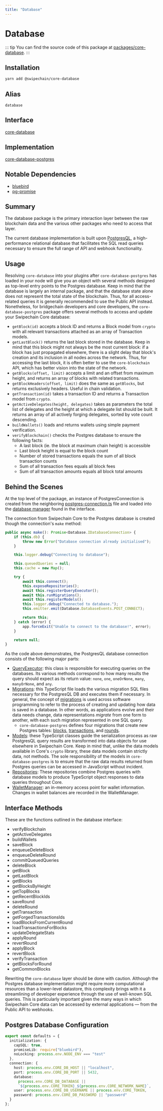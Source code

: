 ```yaml
---
title: "Database"
---
```


# Database

::: tip
You can find the source code of this package at [packages/core-database](https://github.com/Swipechain/swipechain-core/tree/develop/packages/core-database).
:::

## Installation

```bash
yarn add @swipechain/core-database
```

## Alias

`database`

## Interface

[core-database](https://github.com/Swipechain/swipechain-core/tree/develop/packages/core-database)

## Implementation

[core-database-postgres](https://github.com/Swipechain/swipechain-core/tree/develop/packages/core-database-postgres)

## Notable Dependencies

- [bluebird](https://github.com/petkaantonov/bluebird)
- [pg-promise](https://github.com/vitaly-t/pg-promise)

## Summary

The database package is the primary interaction layer between the raw blockchain data and the various other packages who need to access that layer.

The current database implementation is built upon [PostgresQL](https://www.postgresql.org/), a high-performance relational database that facilitates the SQL read queries necessary to ensure the full range of API and webhook functionality.

## Usage

Resolving `core-database` into your plugins after `core-database-postgres` has loaded in your node will give you an object with several methods designed as top-level entry points to the Postgres database. Keep in mind that the database is largely an internal package, and that the database state alone does not represent the total state of the blockchain. Thus, for all access-related queries it is generally recommended to use the Public API instead. Nonetheless, for bridgechain developers and core developers, the `core-database-postgres` package offers several methods to access and update your Swipechain Core database:

- `getBlock(id)` accepts a block ID and returns a Block model from `crypto` with all relevant transactions attached as an array of Transaction models.
- `getLastBlock()` returns the last block stored in the database. Keep in mind that this block might not always be the most current block: if a block has just propagated elsewhere, there is a slight delay that block's creation and its inclusion in all nodes across the network. Thus, for accessing the last block, it is often better to use the `core-blockchain` API, which has better vision into the state of the network.
- `getBlocks(offset, limit)` accepts a limit and an offset from maximum height, and returns an array of blocks with related transactions.
- `getBlockHeaders(offset, limit)` does the same as `getBlocks`, but returns exclusively headers. Useful in chain validation.
- `getTransaction(id)` takes a transaction ID and returns a Transaction model from `crypto`.
- `getActiveDelegates(height, delegates)` takes as parameters the total list of delegates and the height at which a delegate list should be built. It returns an array of all actively forging delegates, sorted by vote count descending.
- `buildWallets()` loads and returns wallets using simple payment verification.
- `verifyBlockchain()` checks the Postgres database to ensure the following facts:
  - A last block (ie. the block at maximum chain height) is accessible
  - Last block height is equal to the block count
  - Number of stored transactions equals the sum of all block transaction counts
  - Sum of all transaction fees equals all block fees
  - Sum of all transaction amounts equals all block total amounts

## Behind the Scenes

At the top level of the package, an instance of PostgresConnection is created from the neighboring [postgres-connection.ts](https://github.com/Swipechain/swipechain-core/blob/develop/packages/core-database-postgres/src/postgres-connection.ts) file and loaded into the [database manager](https://github.com/Swipechain/swipechain-core/blob/develop/packages/core-database/src/manager.ts) found in the interface.

The connection from Swipechain Core to the Postgres database is created though the connection's `make` method:

```ts
public async make(): Promise<Database.IDatabaseConnection> {
    if (this.db) {
        throw new Error("Database connection already initialised");
    }

    this.logger.debug("Connecting to database");

    this.queuedQueries = null;
    this.cache = new Map();

    try {
        await this.connect();
        this.exposeRepositories();
        await this.registerQueryExecutor();
        await this.runMigrations();
        await this.registerModels();
        this.logger.debug("Connected to database.");
        this.emitter.emit(Database.DatabaseEvents.POST_CONNECT);

        return this;
    } catch (error) {
        app.forceExit("Unable to connect to the database!", error);
    }

    return null;
}
```

As the code above demonstrates, the PostgresQL database connection consists of the following major parts:

- [QueryExecutor](https://github.com/Swipechain/swipechain-core/blob/develop/packages/core-database-postgres/src/sql/query-executor.ts): this class is responsible for executing queries on the databases. Its various methods correspond to how many results the query should expect as its return value: `none`, `one`, `oneOrNone`, `many`, `manyOrNone`, and `any`.
- [Migrations](https://github.com/Swipechain/swipechain-core/blob/develop/packages/core-database-postgres/src/migrations/index.ts): this TypeScript file loads the various migration SQL files necessary for the PostgresQL DB and executes them if necessary. In general, the concept of [migrations](https://en.wikipedia.org/wiki/Schema_migration) is used across software programming to refer to the process of creating and updating how data is saved in a database. In other words, as applications evolve and their data needs change, data representations _migrate_ from one form to another, with each such migration represented in one SQL query.
  - `core-database-postgres` defines four migrations that create new Postgres tables: [blocks](https://github.com/Swipechain/swipechain-core/blob/develop/packages/core-database-postgres/lib/migrations/20180305300000-create-blocks-table.sql), [transactions](https://github.com/Swipechain/swipechain-core/blob/develop/packages/core-database-postgres/lib/migrations/20180305400000-create-transactions-table.sql), and [rounds](https://github.com/Swipechain/swipechain-core/blob/develop/packages/core-database-postgres/lib/migrations/20180305200000-create-rounds-table.sql).
- [Models](https://github.com/Swipechain/swipechain-core/tree/develop/packages/core-database-postgres/src/models): these TypeScript classes guide the serialization process as raw PostgresQL query results are transformed into data objects for use elsewhere in Swipechain Core. Keep in mind that, unlike the data models available in Core's `crypto` library, these data models contain strictly data, not methods. The sole responsibility of the models in `core-database-postgres` is to ensure that the raw data results returned from Postgres queries can be accessed in JavaScript without incident.
- [Repositories](https://github.com/Swipechain/swipechain-core/tree/develop/packages/core-database-postgres/src/repositories): These repositories combine Postgres queries with database models to produce TypeScript object responses to data queries throughout Core.
- [WalletManager](https://github.com/Swipechain/swipechain-core/blob/develop/packages/core-database/src/wallet-manager.ts): an in-memory access point for wallet information. Changes in wallet balances are recorded in the WalletManager.

## Interface Methods

These are the functions outlined in the database interface:

- verifyBlockchain
- getActiveDelegates
- buildWallets
- saveBlock
- enqueueDeleteBlock
- enqueueDeleteRound
- commitQueuedQueries
- deleteBlock
- getBlock
- getLastBlock
- getBlocks
- getBlocksByHeight
- getTopBlocks
- getRecentBlockIds
- saveRound
- deleteRound
- getTransaction
- getForgedTransactionsIds
- loadBlocksFromCurrentRound
- loadTransactionsForBlocks
- updateDelegateStats
- applyRound
- revertRound
- applyBlock
- revertBlock
- verifyTransaction
- getBlocksForRound
- getCommonBlocks

Rewriting the `core-database` layer should be done with caution. Although the Postgres database implementation might require more computational resources than a lower-level datastore, this complexity brings with it a streamlining of developer experience through the use of well-known SQL queries. This is particularly important given the many ways in which Swipechain Core data can be accessed by external applications — from the Public API to webhooks.

## Postgres Database Configuration

```ts
export const defaults = {
  initialization: {
    capSQL: true,
    promiseLib: require("bluebird"),
    noLocking: process.env.NODE_ENV === "test"
  },
  connection: {
    host: process.env.CORE_DB_HOST || "localhost",
    port: process.env.CORE_DB_PORT || 5432,
    database:
      process.env.CORE_DB_DATABASE ||
      `${process.env.CORE_TOKEN}_${process.env.CORE_NETWORK_NAME}`,
    user: process.env.CORE_DB_USERNAME || process.env.CORE_TOKEN,
    password: process.env.CORE_DB_PASSWORD || "password"
  }
};
```
